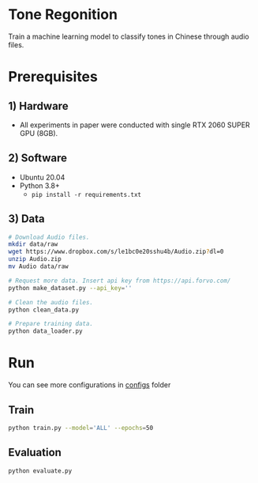 # Tone Regonition

Train a machine learning model to classify tones in Chinese through audio files.

# Prerequisites

## 1) Hardware
* All experiments in paper were conducted with single RTX 2060 SUPER GPU (8GB).

## 2) Software
* Ubuntu 20.04
* Python 3.8+
  - `pip install -r requirements.txt` 


## 3) Data

```sh
# Download Audio files.
mkdir data/raw
wget https://www.dropbox.com/s/le1bc0e20sshu4b/Audio.zip?dl=0
unzip Audio.zip
mv Audio data/raw

# Request more data. Insert api key from https://api.forvo.com/
python make_dataset.py --api_key=''

# Clean the audio files.
python clean_data.py

# Prepare training data.
python data_loader.py 
```

# Run
You can see more configurations in [configs](src/configs) folder

## Train
```sh
python train.py --model='ALL' --epochs=50
```

## Evaluation
```sh
python evaluate.py 

